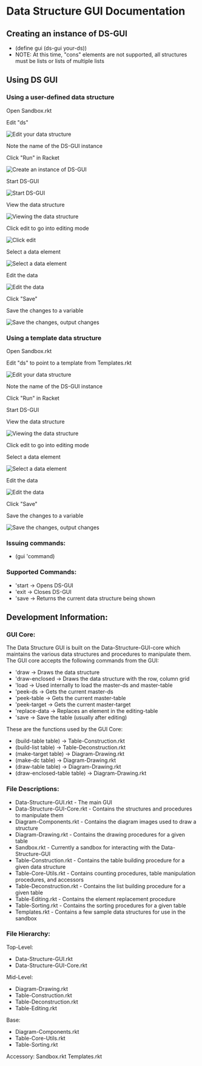 # Data Structure GUI Documentation
## Creating an instance of DS-GUI
* (define gui (ds-gui your-ds))
* NOTE: At this time, "cons" elements are not supported, all structures must be lists or lists of multiple lists

## Using DS GUI
### Using a user-defined data structure
Open Sandbox.rkt

Edit "ds"

![Edit your data structure](1.png)

Note the name of the DS-GUI instance

Click "Run" in Racket

![Create an instance of DS-GUI](2.png)

Start DS-GUI

![Start DS-GUI](3.png)

View the data structure

![Viewing the data structure](4.png)

Click edit to go into editing mode

![Click edit](5.png)

Select a data element

![Select a data element](6.png)

Edit the data

![Edit the data](7.png)

Click "Save"

Save the changes to a variable

![Save the changes, output changes](8.png)

### Using a template data structure
Open Sandbox.rkt

Edit "ds" to point to a template from Templates.rkt

![Edit your data structure](9.png)

Note the name of the DS-GUI instance

Click "Run" in Racket

Start DS-GUI

View the data structure

![Viewing the data structure](10.png)

Click edit to go into editing mode

Select a data element

![Select a data element](11.png)

Edit the data

![Edit the data](12.png)

Click "Save"

Save the changes to a variable

![Save the changes, output changes](13.png)

### Issuing commands:
* (gui 'command)

### Supported Commands:
* 'start -> Opens DS-GUI
* 'exit -> Closes DS-GUI
* 'save -> Returns the current data structure being shown

## Development Information:
### GUI Core:
The Data Structure GUI is built on the Data-Structure-GUI-core which maintains the various data structures and procedures to manipulate them. The GUI core accepts the following commands from the GUI:
* 'draw -> Draws the data structure
* 'draw-enclosed -> Draws the data structure with the row, column grid
* 'load -> Used internally to load the master-ds and master-table
* 'peek-ds -> Gets the current master-ds
* 'peek-table -> Gets the current master-table
* 'peek-target -> Gets the current master-target
* 'replace-data -> Replaces an element in the editing-table
* 'save -> Save the table (usually after editing)

These are the functions used by the GUI Core:
* (build-table table) -> Table-Construction.rkt
* (build-list table) -> Table-Deconstruction.rkt
* (make-target table) -> Diagram-Drawing.rkt
* (make-dc table) -> Diagram-Drawing.rkt
* (draw-table table) -> Diagram-Drawing.rkt
* (draw-enclosed-table table) -> Diagram-Drawing.rkt

### File Descriptions:
* Data-Structure-GUI.rkt - The main GUI
* Data-Structure-GUI-Core.rkt - Contains the structures and procedures to manipulate them
* Diagram-Components.rkt - Contains the diagram images used to draw a structure
* Diagram-Drawing.rkt - Contains the drawing procedures for a given table
* Sandbox.rkt - Currently a sandbox for interacting with the Data-Structure-GUI
* Table-Construction.rkt - Contains the table building procedure for a given data structure
* Table-Core-Utils.rkt - Contains counting procedures, table manipulation procedures, and accessors
* Table-Deconstruction.rkt - Contains the list building procedure for a given table
* Table-Editing.rkt - Contains the element replacement procedure
* Table-Sorting.rkt - Contains the sorting procedures for a given table
* Templates.rkt - Contains a few sample data structures for use in the sandbox

### File Hierarchy:
Top-Level:
* Data-Structure-GUI.rkt
* Data-Structure-GUI-Core.rkt

Mid-Level:
* Diagram-Drawing.rkt
* Table-Construction.rkt
* Table-Deconstruction.rkt
* Table-Editing.rkt

Base:
* Diagram-Components.rkt
* Table-Core-Utils.rkt
* Table-Sorting.rkt

Accessory:
Sandbox.rkt
Templates.rkt

